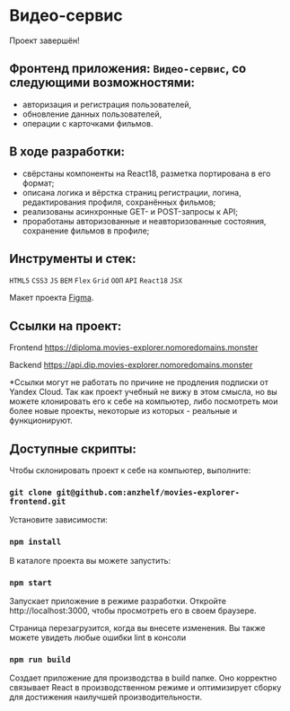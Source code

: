 # Видео-сервис

Проект завершён!

## Фронтенд приложения: `Видео-сервис`, со следующими возможностями:

- авторизация и регистрация пользователей,
- обновление данных пользователей,
- операции с карточками фильмов.

## В ходе разработки:
  
- свёрстаны компоненты на React18, разметка портирована в его формат;
- описана логика и вёрстка страниц регистрации, логина, редактирования профиля, сохранённых фильмов;
- реализованы асинхронные GET- и POST-запросы к API;
- проработаны авторизованные и неавторизованные состояния, сохранение фильмов в профиле;

## Инструменты и стек:

`HTML5` `CSS3` `JS` `BEM` `Flex` `Grid` `ООП` `API` `React18` `JSX`

Макет проекта [Figma](https://www.figma.com/file/OQUb5GkeMIupd67QPBtSJ8/Diploma-Pink?node-id=932-3593&t=Q0lqvDGhAcpJ4WrT-0).

## Ссылки на проект:

Frontend https://diploma.movies-explorer.nomoredomains.monster

Backend https://api.dip.movies-explorer.nomoredomains.monster

*Ссылки могут не работать по причине не продления подписки от Yandex Cloud. Так как проект учебный не вижу в этом смысла, но вы можете клонировать его к себе на компьютер, либо посмотреть мои более новые проекты, некоторые из которых - реальные и функционируют.

## Доступные скрипты:

Чтобы склонировать проект к себе на компьютер, выполните:

### `git clone git@github.com:anzhelf/movies-explorer-frontend.git`

Установите зависимости:

### `npm install`

В каталоге проекта вы можете запустить:

### `npm start`

Запускает приложение в режиме разработки.
Откройте http://localhost:3000, чтобы просмотреть его в своем браузере.

Страница перезагрузится, когда вы внесете изменения.
Вы также можете увидеть любые ошибки lint в консоли

### `npm run build`

Создает приложение для производства в build папке.
Оно корректно связывает React в производственном режиме и оптимизирует сборку для достижения наилучшей производительности.
